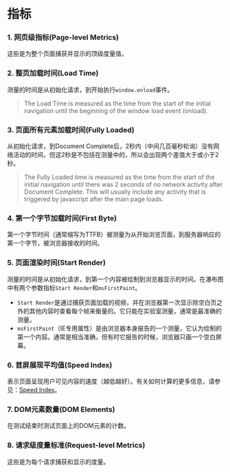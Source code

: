 # 指标

### 1. 网页级指标(Page-level Metrics)
这些是为整个页面捕获并显示的顶级度量值。

### 2. 整页加载时间(Load Time)
测量的时间是从初始化请求，到开始执行`window.onload`事件。
>The Load Time is measured as the time from the start of the initial navigation until the beginning of the window load event (onload).

### 3. 页面所有元素加载时间(Fully Loaded)
从初始化请求，到Document Complete后，2秒内（中间几百毫秒轮询）没有网络活动的时间，但这2秒是不包括在测量中的，所以会出现两个差值大于或小于2秒。
> The Fully Loaded time is measured as the time from the start of the initial navigation until there was 2 seconds of no network activity after Document Complete.  This will usually include any activity that is triggered by javascript after the main page loads.

### 4. 第一个字节加载时间(First Byte)
第一个字节时间（通常缩写为TTFB）被测量为从开始浏览页面，到服务器响应的第一个字节，被浏览器接收的时间。

### 5. 页面渲染时间(Start Render)
测量的时间是从初始化请求，到第一个内容被绘制到浏览器显示的时间。在瀑布图中有两个参数指标`Start Render`和`msFirstPaint`。
+ `Start Render`是通过捕获页面加载的视频，并在浏览器第一次显示除空白页之外的其他内容时查看每个帧来衡量的。它只能在实验室测量，通常是最准确的测量。
+ `msFirstPaint`（IE专用属性）是由浏览器本身报告的一个测量，它认为绘制的第一个内容。通常是相当准确，但有时它报告的时候，浏览器只画一个空白屏幕。

### 6. 首屏展现平均值(Speed Index)
表示页面呈现用户可见内容的速度（越低越好）。有关如何计算的更多信息，请参见：[Speed Index](/Using-WebPagetest/metrics-speed-index.md)。

### 7. DOM元素数量(DOM Elements)
在测试结束时测试页面上的DOM元素的计数。

### 8. 请求级度量标准(Request-level Metrics)
这些是为每个请求捕获和显示的度量。